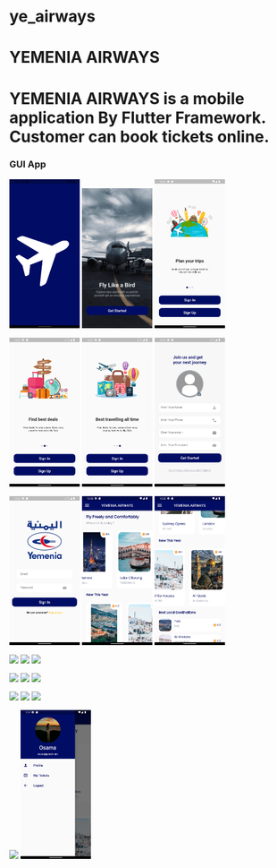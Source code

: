 # ye_airways

# YEMENIA AIRWAYS
# YEMENIA AIRWAYS is a mobile application By Flutter Framework. Customer can book tickets online.

###  GUI App
<p float="left">
  <img src="YE ScreenShot/01.png" width="25%" />
  <img src="YE ScreenShot/02.png" width="25%" />
  <img src="YE ScreenShot/ 03.png" width="25%" />
</p>
<p float="left">
   <img src="YE ScreenShot/ 04.png" width="25%" />
    <img src="YE ScreenShot/ 05.png" width="25%" />
  <img src="YE ScreenShot/ 06.png" width="25%" />
</p>
<p float="left">
    <img src="YE ScreenShot/ 07.png" width="25%" />
   <img src="YE ScreenShot/ 08.png" width="25%" />
  <img src="YE ScreenShot/ 09.png" width="25%" />
</p>
<p float="left">
   <img src="YE YE ScreenShot/ 10.png" width="25%" />
  <img src="YE YE ScreenShot/ 11.png" width="25%" />
  <img src="YE YE ScreenShot/12.png" width="25%" />
 </p>
<p float="left">
   <img src="YE YE ScreenShot/ 13.png" width="25%" />
  <img src="YE YE ScreenShot/14.png" width="25%" />
  <img src="YE YE ScreenShot/ 15.png" width="25%" />
</p>
<p float="left">
  <img src="YE YE ScreenShot/ 16.png" width="25%" />
  <img src="YE YE ScreenShot/ 17.png" width="25%" />
  <img src="YE YE ScreenShot/ 18.png" width="25%" /> 
</p>
<p float="left">
   <img src="YE YE ScreenShot/ 19.png" width="25%" />
   <img src="YE ScreenShot/20.png" width="25%" />  
</p>
